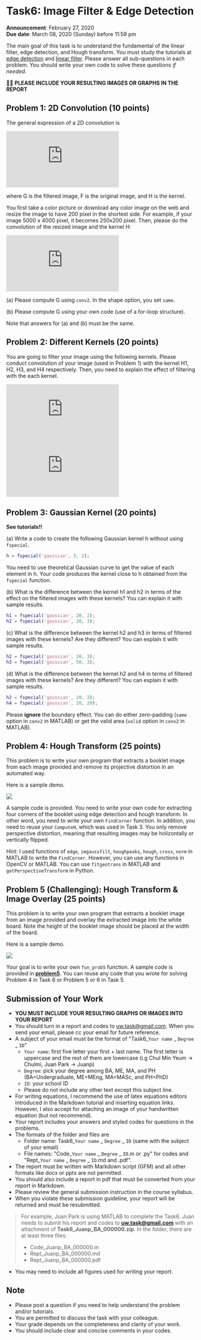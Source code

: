 # Task6: Image Filter & Edge Detection

**Announcement**: February 27, 2020  
**Due date**: March 08, 2020 (Sunday) before 11:59 pm  

The main goal of this task is to understand the fundamental of the linear filter, edge detection, and Hough transform. You must study the tutorials at [edge detection](../../tutorial/edge_detection) and [linear filter](../../tutorial/linear_filter). Please answer all sub-questions in each problem. You should write your own code to solve these questions *if needed*. 

:loudspeaker::loudspeaker: **PLEASE INCLUDE YOUR RESULTING IMAGES OR GRAPHS IN THE REPORT**

## Problem 1: 2D Convolution (10 points)

The general expression of a 2D convolution is
 
![](https://latex.codecogs.com/gif.latex?G%5Bi%2Cj%5D%3D%5Csum_%7Bu%3D-k%7D%5E%7Bk%7D%20%5Csum_%7Bv%3D-k%7D%5E%7Bk%7D%20H%5Bu%2Cv%5D%20F%5Bi-u%2C%20j-v%5D)

where G is the filtered image, F is the original image, and H is the kernel.  

You first take a color picture or download any color image on the web and resize the image to have 200 pixel in the shortest side. For example, if your image 5000 x 4000 pixel, it becomes 250x200 pixel. Then, please do the convolution of the resized image and the kernel H:

![](https://latex.codecogs.com/gif.latex?h%20%3D%20%5Cbegin%7Bbmatrix%7D%200%20%26-1%20%260%20%5C%5C%20-1%20%26%204%20%26%20-1%5C%5C%200%26%20-1%26%200%20%5Cend%7Bbmatrix%7D)

(a) Please compute G using `conv2`. In the shape option, you set `same`. 

(b) Please compute G using your own code (use of a for-loop structure).

Note that answers for (a) and (b) must be the same. 


## Problem 2: Different Kernels (20 points)

You are going to filter your image using the following kernels. Please conduct convolution of your image (used in Problem 1) with the kernel H1, H2, H3, and H4 respectively. Then, you need to explain the effect of filtering with the each kernel. 

![](https://latex.codecogs.com/gif.latex?H_1%20%3D%20%5Cfrac%7B1%7D%7B9%7D%5Cbegin%7Bbmatrix%7D%201%20%26%201%20%26%201%5C%5C%201%20%26%201%20%26%201%5C%5C%201%20%26%201%20%26%201%20%5Cend%7Bbmatrix%7D%2C%5C%2C%5C%2C%20H_2%20%3D%20%5Cbegin%7Bbmatrix%7D%200%20%26%201%20%26%200%5C%5C%201%20%26%20-4%20%26%201%5C%5C%200%20%26%201%20%26%200%20%5Cend%7Bbmatrix%7D%20%2C%20%5C%2C%5C%2C%20H_3%20%3D%20%5Cbegin%7Bbmatrix%7D%20-0.55%20%26%20-0.55%20%26%20-0.55%5C%5C%20-0.55%20%26%205.40%20%26%20-0.55%5C%5C%20-0.55%20%26%20-0.55%20%26%20-0.55%20%5Cend%7Bbmatrix%7D%20%2C)
</br>
![](https://latex.codecogs.com/gif.latex?H_4%20%3D%20%5Cbegin%7Bbmatrix%7D%200.0030%20%26%200.0133%20%26%200.0219%20%26%200.0133%20%26%200.0030%20%5C%5C%200.0133%20%26%200.0596%20%26%200.0983%20%26%200.0596%20%26%200.0133%20%5C%5C%200.0219%20%26%200.0983%20%26%200.1621%20%26%200.0983%20%26%200.0219%20%5C%5C%200.0133%20%26%200.0596%20%26%200.0983%20%26%200.0596%20%26%200.0133%20%5C%5C%200.0030%20%26%200.0133%20%26%200.0219%20%26%200.0133%20%26%200.0030%20%5Cend%7Bbmatrix%7D)

## Problem 3: Gaussian Kernel (20 points)
**See tutorials!!**

(a) Write a code to create the following Gaussian kernel h without using `fspecial`. 

```matlab
h = fspecial('gaussian', 5, 2);
```
You need to use theoretical Gaussian curve to get the value of each element in h. Your code produces the kernel close to h obtained from the `fspecial` function.   

(b) What is the difference between the kernel h1 and h2 in terms of the effect on the filtered images with these kernels? You can explain it with sample results.    

```matlab    
h1 = fspecial('gaussian', 20, 2);
h2 = fspecial('gaussian', 20, 3);
```

(c) What is the difference between the kernel h2 and h3 in terms of filtered images with these kernels? Are they different? You can explain it with sample results.   

```matlab   
h2 = fspecial('gaussian', 20, 3);
h3 = fspecial('gaussian', 50, 3);
```

(d) What is the difference between the kernel h2 and h4 in terms of filtered images with these kernels? Are they different? You can explain it with sample results.   

```matlab   
h2 = fspecial('gaussian', 20, 3);
h4 = fspecial('gaussian', 20, 20);
```

Please **ignore** the boundary effect. You can do either zero-padding (`same` option in `conv2` in MATLAB) or get the valid area (`valid` option in `conv2` in MATLAB).  

## Problem 4: Hough Transform (25 points)

This problem is to write your own program that extracts a booklet image from each image provided and remove its projective distortion in an automated way.  

Here is a sample demo.  

[![](http://img.youtube.com/vi/wi4LXCr3xfs/0.jpg)](https://youtu.be/wi4LXCr3xfs)

A sample code is provided. You need to write your own code for extracting four corners of the booklet using edge detection and hough transform. In other word, you need to write your own `FindCorner` function. In addition, you need to reuse your `ComputeH`, which was used in Task 3. You only remove perspective distortion, meaning that resulting images may be holizontally or vertically flipped.  

Hint: I used functions of `edge`, `imgaussfilt`, `houghpeaks`, `hough`, `cross`, `norm` in MATLAB to write the `FindCorner`.  However, you can use any functions in OpenCV or MATLAB.  You can use `fitgeotrans` in MATLAB and `getPerspectiveTransform` in Python. 

## Problem 5 (Challenging): Hough Transform & Image Overlay (25 points) 

This problem is to write your own program that extracts a booklet image from an image provided and overlay the extracted image into the white board. Note the height of the booklet image should be placed at the width of the board. 

Here is a sample demo.  

[![](http://img.youtube.com/vi/JVAoPLohA-8/0.jpg)](https://youtu.be/JVAoPLohA-8)

Your goal is to write your own `fun_prob5` function. A sample code is provided in [**problem5**](problem5). You can reuse any code that you wrote for solving Problem 4 in Task 6 or Problem 5 or 6 in Task 5. 


## Submission of Your Work
* **YOU MUST INCLUDE YOUR RESULTING GRAPHS OR IMAGES INTO YOUR REPORT**
* You should turn in a report and codes to uw.task@gmail.com. When you send your email, please cc your email for future reference.  
* A subject of your email must be the format of "Task6_`Your name` _ `Degree` _ `ID`"
	* `Your name`: first five letter your first + last name. The first letter is uppercase and the rest of them are lowercase (i.g Chul Min Yeum -> Chulmi, Juan Park -> Juanp)   
	* `Degree`: pick your degree among BA, ME, MA, and PH (BA=Undergraduate, ME=MEng, MA=MASc, and PH=PhD)  
	* `ID`: your school ID
	* Please do not include any other text except this subject line.    
* For writing equations, I recommend the use of latex equations editors introduced in the Markdown tutorial and inserting equation links. However, I also accept for attaching an image of your handwritten equation (but not recommend). 
* Your report includes your answers and styled codes for questions in the problems.
* The formats of the folder and files are 
	* Folder name: Task6_`Your name` _ `Degree` _ `ID` (same with the subject of your email)  
	* File names: "Code_`Your name` _ `Degree` _ `ID`.m or .py" for codes and "Rept_`Your name` _ `Degree` _ `ID`.md and .pdf".   
* The report must be written with Markdown script (GFM) and all other formats like docx or pptx are not permitted. 
* You should also include a report in pdf that must be converted from your report in Markdown.
* Please review the general submission instruction in the course syllabus. 
* When you violate these submission guideline, your report will be returned and must be resubmitted. 
> For example, Juan Park is using MATLAB to complete the Task6. Juan needs to submit his report and codes to **uw.task@gmail.com** with an attachment of **Task6_Juanp_BA_000000.zip**. In the folder, there are at least three files: 
> * Code_Juanp_BA_000000.m
> * Rept_Juanp_BA_000000.md
> * Rept_Juanp_BA_000000.pdf
* You may need to include all figures used for writing your report. 

## Note
* Please post a question if you need to help understand the problem and/or tutorials. 
* You are permitted to discuss the task with your colleague.   
* Your grade depends on the completeness and clarity of your work.  
* You should include clear and concise comments in your codes.  